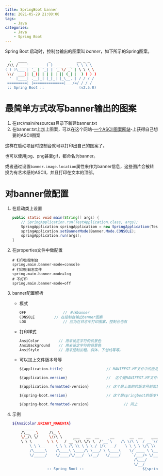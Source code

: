 ```yaml
---
title: SpringBoot banner
date: 2021-05-29 21:00:00
tags: 
    - Java
categories:
    - Java
    - Spring Boot
---
```


Spring Boot 启动时，控制台输出的图案叫 *banner*，如下所示的Spring图案。

```bash
  .   ____          _            __ _ _
 /\\ / ___'_ __ _ _(_)_ __  __ _ \ \ \ \
( ( )\___ | '_ | '_| | '_ \/ _` | \ \ \ \
 \\/  ___)| |_)| | | | | || (_| |  ) ) ) )
  '  |____| .__|_| |_|_| |_\__, | / / / /
 =========|_|==============|___/=/_/_/_/
 :: Spring Boot ::                (v2.5.0)
```

<!--more-->

# 最简单方式改写banner输出的图案

1. 在src/main/resources目录下新建banner.txt
2. 在banner.txt上加上图案，可以在这个网站-[一个ASCII图案网站](http://patorjk.com/software/taag/)-上获得自己想要的ASCII图案

这样在启动项目时控制台就可以打印出自己的图案了。

也可以使用jpg、png甚至gif，都命名为banner。

或者通过设置`banner.image.location`属性来作为banner信息，这些图片会被转换为有艺术感的ASCII，并且打印在文本的顶部。

# 对banner做配置

1. 在启动类上设置

    ```java
    public static void main(String[] args) {
        // SpringApplication.run(TestApplication.class, args);
        SpringApplication springApplication = new SpringApplication(TestApplication.class);
        springApplication.setBannerMode(Banner.Mode.CONSOLE);
        springApplication.run(args);
    }
    ```
   
2. 在properties文件中做配置

    ```properties
    # 打印到控制台
    spring.main.banner-mode=console
    # 打印到日志文件
    spring.main.banner-mode=log
    # 不打印
    spring.main.banner-mode=off
    ```

3. banner配置解析

    * 模式

        ```java
        OFF					// 关闭banner
        CONSOLE			// 在控制台输出banner图案
        LOG					// 应为在日志中打印图案，控制台也有
        ```

    * 打印样式

        ```java
        AnsiColor         // 用来设定字符的前景色
        AnsiBackground    // 用来设定字符的背景色
        AnsiStyle         // 用来控制加粗、斜体、下划线等等。
        ```
    
    * 可以加上文件版本号等

        ```java
        ${application.title}                    // MANIFEST.MF文件中的应用名称

        ${application.version}                  //  这个是MANIFEST.MF文件中的版本号  

        ${application.formatted-version}        // 这个是上面的的版本号前面加v后上括号  

        ${spring-boot.version}                  // 这个是springboot的版本号  

        ${spring-boot.formatted-version}				// 同上
        ```

4. 示例

    ```bash
    ${AnsiColor.BRIGHT_MAGENTA}
        ______       ___
        /\__  _\     /\_ \
        \/_/\ \/     \//\ \     ___   __  __     __       __  __    ___   __  __
        \ \ \       \ \ \   / __`\/\ \/\ \  /'__`\    /\ \/\ \  / __`\/\ \/\ \
            \_\ \__     \_\ \_/\ \\ \ \ \_/ |/\  __/    \ \ \_\ \/\ \\ \ \ \_\ \ \
            /\_____\    /\____\ \____/\ \___/ \ \____\    \/`____ \ \____/\ \____/
            \/_____/    \/____/\/___/  \/__/   \/____/     `/___/> \/___/  \/___/
                                                            /\___/
                                                            \/__/
                    :: Spring Boot ::							${spring-boot.version}   
    ```